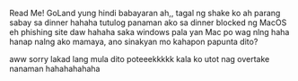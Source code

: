 Read Me!
GoLand yung hindi babayaran ah,, tagal ng shake ko ah parang sabay sa dinner hahaha tutulog panaman ako sa dinner
blocked ng MacOS eh phishing site daw hahaha
saka windows pala yan Mac po
wag nlng haha hanap nalng ako mamaya, ano sinakyan mo kahapon papunta dito?

aww sorry
lakad lang mula dito
poteeekkkkk kala ko utot nag overtake nanaman hahahahahaha

